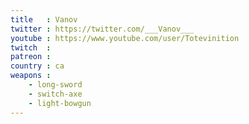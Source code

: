 ```yaml
---
title   : Vanov
twitter : https://twitter.com/___Vanov___
youtube : https://www.youtube.com/user/Totevinition
twitch  :
patreon :
country : ca
weapons :
    - long-sword
    - switch-axe
    - light-bowgun
---
```

